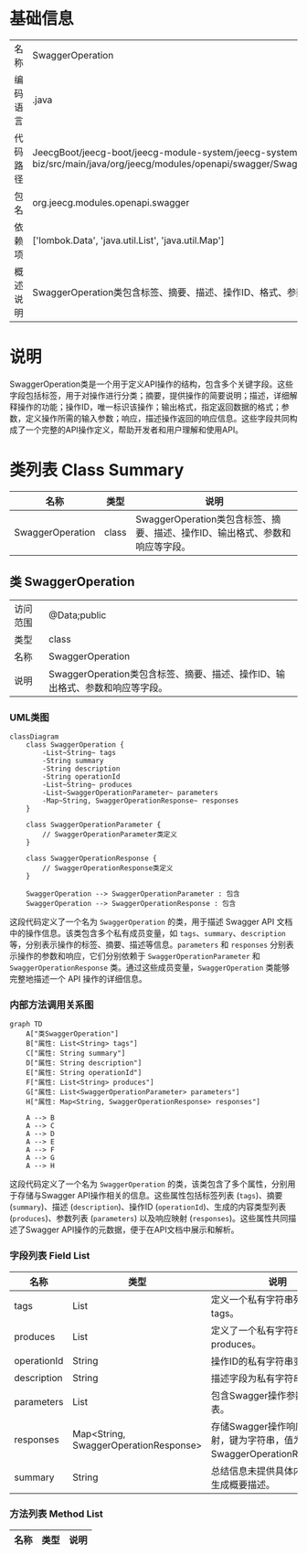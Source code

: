 # 基础信息

|      |      |
|------|------|
| 名称 | SwaggerOperation |
| 编码语言 | .java |
| 代码路径 | JeecgBoot/jeecg-boot/jeecg-module-system/jeecg-system-biz/src/main/java/org/jeecg/modules/openapi/swagger/SwaggerOperation.java |
| 包名 | org.jeecg.modules.openapi.swagger |
| 依赖项 | ['lombok.Data', 'java.util.List', 'java.util.Map'] |
| 概述说明 | SwaggerOperation类包含标签、摘要、描述、操作ID、格式、参数和响应字段。 |

# 说明

SwaggerOperation类是一个用于定义API操作的结构，包含多个关键字段。这些字段包括标签，用于对操作进行分类；摘要，提供操作的简要说明；描述，详细解释操作的功能；操作ID，唯一标识该操作；输出格式，指定返回数据的格式；参数，定义操作所需的输入参数；响应，描述操作返回的响应信息。这些字段共同构成了一个完整的API操作定义，帮助开发者和用户理解和使用API。

# 类列表 Class Summary

| 名称   | 类型  | 说明 |
|-------|------|-------------|
| SwaggerOperation | class | SwaggerOperation类包含标签、摘要、描述、操作ID、输出格式、参数和响应等字段。 |



## 类 SwaggerOperation

|      |      |
|------|------|
| 访问范围 | @Data;public |
| 类型 | class |
| 名称 | SwaggerOperation |
| 说明 | SwaggerOperation类包含标签、摘要、描述、操作ID、输出格式、参数和响应等字段。 |


### UML类图

```mermaid
classDiagram
    class SwaggerOperation {
        -List~String~ tags
        -String summary
        -String description
        -String operationId
        -List~String~ produces
        -List~SwaggerOperationParameter~ parameters
        -Map~String, SwaggerOperationResponse~ responses
    }

    class SwaggerOperationParameter {
        // SwaggerOperationParameter类定义
    }

    class SwaggerOperationResponse {
        // SwaggerOperationResponse类定义
    }

    SwaggerOperation --> SwaggerOperationParameter : 包含
    SwaggerOperation --> SwaggerOperationResponse : 包含
```

这段代码定义了一个名为 `SwaggerOperation` 的类，用于描述 Swagger API 文档中的操作信息。该类包含多个私有成员变量，如 `tags`、`summary`、`description` 等，分别表示操作的标签、摘要、描述等信息。`parameters` 和 `responses` 分别表示操作的参数和响应，它们分别依赖于 `SwaggerOperationParameter` 和 `SwaggerOperationResponse` 类。通过这些成员变量，`SwaggerOperation` 类能够完整地描述一个 API 操作的详细信息。


### 内部方法调用关系图

```mermaid
graph TD
    A["类SwaggerOperation"]
    B["属性: List<String> tags"]
    C["属性: String summary"]
    D["属性: String description"]
    E["属性: String operationId"]
    F["属性: List<String> produces"]
    G["属性: List<SwaggerOperationParameter> parameters"]
    H["属性: Map<String, SwaggerOperationResponse> responses"]

    A --> B
    A --> C
    A --> D
    A --> E
    A --> F
    A --> G
    A --> H
```

这段代码定义了一个名为 `SwaggerOperation` 的类，该类包含了多个属性，分别用于存储与Swagger API操作相关的信息。这些属性包括标签列表 (`tags`)、摘要 (`summary`)、描述 (`description`)、操作ID (`operationId`)、生成的内容类型列表 (`produces`)、参数列表 (`parameters`) 以及响应映射 (`responses`)。这些属性共同描述了Swagger API操作的元数据，便于在API文档中展示和解析。

### 字段列表 Field List

| 名称  | 类型  | 说明 |
|-------|-------|------|
| tags | List<String> | 定义一个私有字符串列表变量tags。 |
| produces | List<String> | 定义了一个私有字符串列表变量produces。 |
| operationId | String | 操作ID的私有字符串变量声明。 |
| description | String | 描述字段为私有字符串类型。 |
| parameters | List<SwaggerOperationParameter> | 包含Swagger操作参数的私有列表。 |
| responses | Map<String, SwaggerOperationResponse> | 存储Swagger操作响应的私有映射，键为字符串，值为SwaggerOperationResponse。 |
| summary | String | 总结信息未提供具体内容，无法生成概要描述。 |

### 方法列表 Method List

| 名称  | 类型  | 说明 |
|-------|-------|------|




